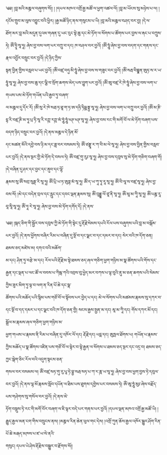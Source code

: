 ﻿  
༄༅། །བླ་མའི་མཎྜལ་བཞུགས་སོ།། ། །དཔལ་མཁའ་འགྲོ་རྒྱ་མཚོ་ལ་ཕྱག་འཚལ་ལོ། །བླ་མ་ཡོངས་སུ་མཉེས་པ་ལ། །དངོས་གྲུབ་མ་ལུས་འབྱུང་བའི་ཕྱིར། །རྒྱ་མཚོ་ཉིད་ནས་གསུངས་པ་ཡི། །བླ་མའི་མཎྜལ་བཤད་བར་བྱ། །དེ་ལ་  
ཐོག་མར་བླ་མའི་མདུན་དུའམ་གཞན་དུ་ཡང་རུང་སྟེ་ཆུ་དང་མེ་ཏོག་ལ་སོགས་པ་ཚོགས་པར་བྱས་ལ་རྐང་པ་བཀྲུས་ཏེ། ཨོཾ་ཧྲཱི་སཱ་ཧཱ། ཞེས་བྱ་བས་ལག་པར་བཀྲུ་བ་དང། ཁ་བཤལ་བར་བྱའོ། །ཨོཾ་ཧཱུཾ་ཞེས་བྱ་བས་བདག་དང་གནས་དང་རྣལ་འབྱོར་བསྲུང་བར་བྱའོ། །དེ་ཉིད་ཀྱིས་  
སྟན་བྱིན་གྱིས་བརླབ་པ་ཡང་བྱའོ། །ཨོཾ་བཛྲ་བཧུ་མི་ཧཱུཾ་ཞེས་བྱ་བས་ས་གཟུང་བར་བྱའོ། །ཨོཾ་སརྦ་བིགྷྣན་ཨུཏ་ས་ར་ཡ་ཧཱུཾ་སཱ་ཧཱ། ཞེས་བྱ་བས་ཆུ་དང་ལྕི་བ་སྲོག་ཆགས་མེད་པས་བྱུག་པར་བྱའོ། །ཨོཾ་ཨཱ་བཛྲ་རེ་ཁེ་ཧཱུཾ་ཞེས་བྱ་བས་ལག་པ་གཡས་པས་མེ་ཏོག་གཡོན་པའི་རྒྱབ་ཏུ་བཞག་  
ལ་མཎྜལ་དུ་དོར་རོ། །ཨོཾ་སུ་རེ་ཁེ་སརྦ་ཏ་ཐཱ་ག་ཏ་ཨ་དཧི་ཏིཥྛ་ནྟུ་སཱ་ཧཱ། ཞེས་བྱ་བས་ལག་པ་བཀྲུ་བར་བྱའོ། །ཨོཾ་མ་ཎི་དྷ་རི་བཛྲ་ཎི་མ་ཧཱ་པྲ་ཏི་སཱ་རི་རཀྵ་རཀྵ་མཾ་ཧཱུཾ་ཧཱུཾ་ཕཊ་ཕཊ་སཱ་ཧཱ། ཞེས་བྱ་བས་རང་གི་མགོ་བོ་ལ་མེ་ཏོག་བཞག་པས་བདག་ཉིད་བསྲུང་བར་བྱའོ། །དེ་ནས་མཎྜལ་དེ་ཉིན་མོ་  
དང་མཚན་མོའི་དབྱེ་བས་ཉི་མ་དང་ཟླ་བར་བསམས་ཏེ། ཨོཾ་ཙནྡྲཱ་ར་ཀ་བི་མ་ལེ་སཱ་ཧཱ། ཞེས་བྱ་བས་བྱིན་གྱིས་བརླབ་པར་བྱའོ། །དེ་ནས་སྔར་གྱི་མེ་ཏོག་དེ་བསལ་ཏེ། ཨོཾ་བཛྲ་གུ་རུཿ་སཱ་ཧཱ། ཞེས་བྱ་བས་དབུས་སུ་མེ་ཏོག་གཅིག་བཞག་གོ། །དེ་བཞིན་དུ་ཤར་དང་བྱང་དང་ནུབ་དང་ལྷོ་  
རྣམས་སུ་ཨོཾ་སབྲ་སུནྡ་རི་སཱ་ཧཱ། ཨོཾ་པྲི་ཡ་ཏ་ཨུཏྟ་མཾ་སཱ་ཧཱ། ཨོཾ་ད་ཡ་ཀཱ་ཏཱ་རཱ་སཱ་ཧཱ། ཨོཾ་བི་ལཱ་ས་བཛྲ་སཱ་ཧཱ། ཞེས་བྱ་བས་སོ། །མེ་དང་བདེན་བྲལ་དང་རླུང་དང་དབང་ལྡན་རྣམས་སུ། ཨོཾ་བུདྡྷ་ལོ་ཙཱ་ནི་སཱ་ཧཱ། ཨོཾ་མཱ་མ་ཀཱི་སཱ་ཧཱ། ཨོཾ་པཎྜ་རཱ་བཱ་སཱི་སཱ་ཧཱ། ཨོཾ་ཏཱ་རེ་སཱ་ཧཱ། ཞེས་བྱ་བས་མེ་ཏོག་དགོད་དོ། །དེ་ནས་  
  
༄༅། །སྐད་ཅིག་གི་སྦྱོར་བས་དབུས་ཀྱི་མེ་ཏོག་གི་སྟེང་དུ་རྡོ་རྗེ་སེམས་དཔའི་རོལ་པས་བཞུགས་པའི་བླ་མ་བསྒོམ་པར་བྱའོ། །དེ་ནས་ཕྱོགས་བཞིར་རིམ་པ་བཞིན་དུ་སྔོ་བ་དང་ལྗང་བ་དང་དམར་བ་དང། སེར་བའི་ཁ་དོག་ཅན། ཐམས་ཅད་མཛེས་མ། དགའ་བའི་མཆོག་  
མ་དང། ཤིན་ཏུ་བརྩེ་མ་དང། རོལ་པའི་རྡོ་རྗེ་མ་སྟེ་ཐམས་ཅད་ཞལ་གཅིག་ཕྱག་གཉིས་མ་སྣ་ཚོགས་པའི་གོས་དང་རྒྱན་དང་ལྡན་པ་ལང་ཚོ་ལ་བབས་པ་ཀིམྦ་ཀའི་འབྲས་བུ་ཕྱེད་མར་བཀས་པ་ལྟ་བུའི་ནུ་མ་ཅན་ཆགས་པའི་སེམས་ཀྱིས་ཟུར་མིག་ཏུ་ལྟ་བ་ལག་ན་རིན་པོ་ཆེ་དང་སྣ་  
ཚོགས་པའི་མཆོད་པའི་སྙིམ་པས་གཙོ་བོ་ལ་སྟོབས་པར་བྱེད་པ་དང། མེ་ལ་སོགས་པའི་མཚམས་རྣམས་སུ་དཀར་བ་དང་སྔོ་བ་དད་དམར་པ་དང་ལྗང་བའི་ཁ་དོག་ཅན་གྱི། སངས་རྒྱས་སྤྱན་མ་དང། མཱ་མ་ཀཱི་དང། གོས་དཀར་མོ་དང། སྒྲོལ་མ་རྣམས་ཞལ་གཅིག་ཕྱག་གཉིས་མ་  
ཕྱག་གཡས་པ་རྣམས་ནི་རིམ་པ་བཞིན་དུ་འཁོར་ལོ་དང། རྡོ་རྗེ་དང། པདྨ་དང། ཨུཏྤལ་ཐོགས་པ། གཡོན་པ་རྣམས་ཀྱིས་མཆོད་པ་སྣ་ཚོགས་འཛིན་པས་གཙོ་བོ་ལ་སྟེར་བ་སྟེ་རྒྱན་ལ་སོགས་པ་ཐམས་ཅད་སྔར་དང་འདྲ་བ། ཐམས་ཅད་ཀྱང་སྒེག་ཅིང་རོལ་བའི་འདུག་སྟངས་ཅན་  
གསལ་བར་བསམས་ལ། ཨོཾ་བཛྲ་སཏ་གུ་རུ་པཱ་ཏེ་བྷྱ་སརྦ་སཏ་པ་ཀ་ར་ཎཱ་ཡ་སཱ་ཧཱ། ཞེས་བྱ་བས་ཕྱག་བྱས་ཏེ་དབུལ་བར་བྱའོ། །དེ་ནས་ལྷ་མོ་རྣམས་སློབ་དཔོན་ལ་ཐིམ་པས་ཐུགས་དགྱེས་པར་བསམས་ཏེ། ཨོཾ་ཨཱ་ཧཱུཾ་མུཿ་ཞེས་བརྗོད་པས་གཤེགས་སུ་གསོལ་བར་བྱའོ། །དེ་ནས་མེ་  
ཏོག་བསྡུས་ཏེ་རང་གི་མགོ་བོར་བཞག་ལ་ཇི་ལྟར་བདེ་པར་གནས་པར་བྱའོ། །དཔལ་ལྡན་མཁའ་འགྲོ་རྒྱ་མཚོ་ཡི། །རྒྱུད་རྒྱལ་མན་ངག་གིས་བསྲུངས་ནས། །མཎྜལ་རིན་ཆེན་ཕུལ་གང་དེས། །འགྲོ་ཀུན་ཆོས་རྒྱལ་འཁོར་སྒྱུར་ཤོག་རིན་པོ་ཆེ་མརྒད་མཁས་པ་ཛ་ཡ་སེ་ནའི་  
གསུང། དཔལ་ཡེ་ཤེས་རྡོ་རྗེས་བསྒྱུར་བ་རྫོགས་སོ།།  
  
  
